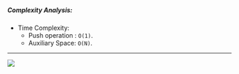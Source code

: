 ##### Complexity Analysis: 


- Time Complexity: 
    - Push operation : `O(1)`. 
    - Auxiliary Space: `O(N)`. 


---
![](breadthFirst.png)
